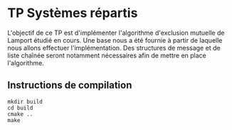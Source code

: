 # TP Systèmes répartis #
L'objectif de ce TP est d'implémenter l'algorithme d'exclusion mutuelle de
Lamport étudié en cours. Une base nous a été fournie à partir de laquelle nous
allons effectuer l'implémentation. Des structures de message et de liste chaînée
seront notamment nécessaires afin de mettre en place l'algorithme.

## Instructions de compilation ##
    mkdir build
    cd build
    cmake ..
    make